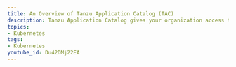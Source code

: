 ```yaml
---
title: An Overview of Tanzu Application Catalog (TAC)
description: Tanzu Application Catalog gives your organization access to the open-source software needed to create successful products and services in the market. And it does this while ensuring that all the software is updated, patched, tested, packaged, and available to developers within your own private repository. It will even build these deployable packages using your own custom “golden image” base OS. 
topics:
- Kubernetes
tags:
- Kubernetes
youtube_id: Du42DMj22EA
---
```

